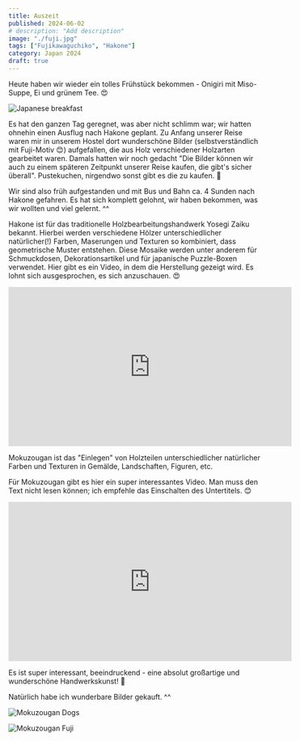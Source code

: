 ```yaml
---
title: Auszeit
published: 2024-06-02
# description: "Add description"
image: "./fuji.jpg"
tags: ["Fujikawaguchiko", "Hakone"]
category: Japan 2024
draft: true
---
```


Heute haben wir wieder ein tolles Frühstück bekommen - Onigiri mit Miso-Suppe, Ei und grünem Tee. 😍

![Japanese breakfast](./breakfast.jpg)

Es hat den ganzen Tag geregnet, was aber nicht schlimm war; wir hatten ohnehin einen Ausflug nach Hakone geplant. Zu Anfang unserer Reise waren mir in unserem Hostel dort wunderschöne Bilder (selbstverständlich mit Fuji-Motiv 😊) aufgefallen, die aus Holz verschiedener Holzarten gearbeitet waren. Damals hatten wir noch gedacht "Die Bilder können wir auch zu einem späteren Zeitpunkt unserer Reise kaufen, die gibt's sicher überall". Pustekuchen, nirgendwo sonst gibt es die zu kaufen. 😬

Wir sind also früh aufgestanden und mit Bus und Bahn ca. 4 Sunden nach Hakone gefahren. Es hat sich komplett gelohnt, wir haben bekommen, was wir wollten und viel gelernt. ^^

Hakone ist für das traditionelle Holzbearbeitungshandwerk Yosegi Zaiku bekannt. Hierbei werden verschiedene Hölzer unterschiedlicher natürlicher(!) Farben, Maserungen und Texturen so kombiniert, dass geometrische Muster entstehen.
Diese Mosaike werden unter anderem für Schmuckdosen, Dekorationsartikel und für japanische Puzzle-Boxen verwendet.
Hier gibt es ein Video, in dem die Herstellung gezeigt wird. Es lohnt sich ausgesprochen, es sich anzuschauen. 😍

<iframe width="560" height="315" src="https://www.youtube.com/embed/TxvOMHoLRBY?si=59jQjn9FBXbsolCN" title="YouTube video player" frameborder="0" allow="accelerometer; autoplay; clipboard-write; encrypted-media; gyroscope; picture-in-picture; web-share" referrerpolicy="strict-origin-when-cross-origin" allowfullscreen></iframe>

Mokuzougan ist das "Einlegen" von Holzteilen unterschiedlicher natürlicher Farben und Texturen in Gemälde, Landschaften, Figuren, etc.

Für Mokuzougan gibt es hier ein super interessantes Video. Man muss den Text nicht lesen können; ich empfehle das Einschalten des Untertitels. 😊
<iframe width="560" height="315" src="https://www.youtube.com/embed/xvvIg9LJul8?si=AKcJRYbrbOvwQUJ_" title="YouTube video player" frameborder="0" allow="accelerometer; autoplay; clipboard-write; encrypted-media; gyroscope; picture-in-picture; web-share" referrerpolicy="strict-origin-when-cross-origin" allowfullscreen></iframe>

Es ist super interessant, beeindruckend - eine absolut großartige und wunderschöne Handwerkskunst! 💚

Natürlich habe ich wunderbare Bilder gekauft. ^^

![Mokuzougan Dogs](./dogs.jpg)

![Mokuzougan Fuji](./fuji-wood.jpg)

<!-- Wir sind mit dem Taxi nach Hause und wollten dann abends noch essen gehen, aben uns aber erst noch mit den Hostel-Menschen verquatscht und Fotos gemacht und sind dann essen (wo nochmal? Gusto?)

Abschweifen zu alten Hakone-Bildern, die an dem Regentag gezeigt werden ^^ -->
